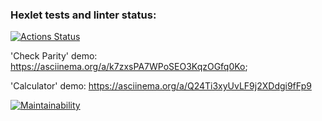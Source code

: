 ### Hexlet tests and linter status:

[![Actions Status](https://github.com/tdd3vlp/frontend-project-44/actions/workflows/hexlet-check.yml/badge.svg)](https://github.com/tdd3vlp/frontend-project-44/actions)

'Check Parity' demo:
https://asciinema.org/a/k7zxsPA7WPoSEO3KqzOGfq0Ko;

'Calculator' demo:
https://asciinema.org/a/Q24Ti3xyUvLF9j2XDdgi9fFp9

[![Maintainability](https://api.codeclimate.com/v1/badges/60a15ebf5b1170d8195c/maintainability)](https://codeclimate.com/github/tdd3vlp/frontend-project-44/maintainability)
